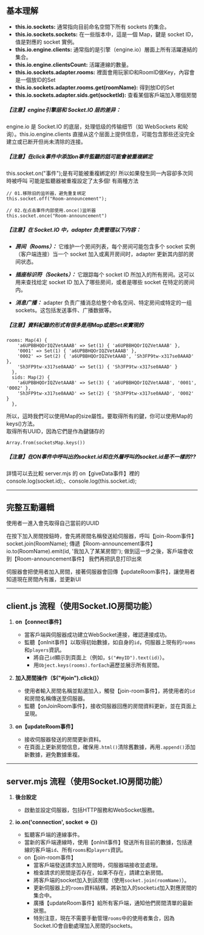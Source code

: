 
## 基本理解
- **this.io.sockets:** 通常指向目前命名空間下所有 sockets 的集合。
- **this.io.sockets.sockets:** 在一些版本中，這是一個 Map，鍵是 socket ID，值是對應的 socket 實例。
- **this.io.engine.clients:** 通常指的是引擎（engine.io）層面上所有活躍連結的集合。
- **this.io.engine.clientsCount:** 活躍連線的數量。
- **this.io.sockets.adapter.rooms:** 裡面會用玩家ID和RoomID做Key，內容會是一個放ID的Set
- **this.io.sockets.adapter.rooms.get(roomName):** 得到放ID的Set
- **this.io.sockets.adapter.sids.get(socketId):** 查看某個客戶端加入哪個房間 


##### 【注意】engine引擎层和 Socket.IO 层的差异：
engine.io 是 Socket.IO 的底层，处理低级的传输细节（如 WebSockets 和轮询）。this.io.engine.clients 直接从这个层面上提供信息，可能包含那些还没完全建立或已断开但尚未清除的连接。

##### 【注意】在click事件中添加on事件監聽的話可能會被重複綁定
this.socket.on("事件");是有可能被重複綁定的!
所以如果發生同一內容卻多次同時被呼叫
可能是監聽器被重複設定了太多個! 有兩種方法

<pre><code>// 01.移除旧的监听器，避免重复绑定
this.socket.off("Room-announcement");

// 02.在点击事件内部使用.once()监听器
this.socket.once("Room-announcement")</code></pre>

##### 【注意】在 Socket.IO 中，adapter 负责管理以下内容：
* ***房间（Rooms）：***
  它维护一个房间列表，每个房间可能包含多个 socket 实例（客户端连接）当一个 socket 加入或离开房间时，adapter 更新其内部的房间状态。

* ***插座标识符（Sockets）：***
  它跟踪每个 socket ID 所加入的所有房间。这可以用来查找给定 socket ID 加入了哪些房间，或者是哪些 socket 在特定的房间内。

* ***消息广播：***
  adapter 负责广播消息给整个命名空间、特定房间或特定的一组 sockets。这包括发送事件、广播数据等。

##### 【注意】資料紀錄的形式有很多是用Map或是Set來實現的
<pre><code>rooms: Map(4) {
    'a6UPBBHQOrIQZVetAAAB' => Set(1) { 'a6UPBBHQOrIQZVetAAAB' },
    '0001' => Set(1) { 'a6UPBBHQOrIQZVetAAAB' },
    '0002' => Set(2) { 'a6UPBBHQOrIQZVetAAAB', 'Sh3FP9tw-x317se0AAAD' },
    'Sh3FP9tw-x317se0AAAD' => Set(1) { 'Sh3FP9tw-x317se0AAAD' }
  },
  sids: Map(2) {
    'a6UPBBHQOrIQZVetAAAB' => Set(3) { 'a6UPBBHQOrIQZVetAAAB', '0001', '0002' },
    'Sh3FP9tw-x317se0AAAD' => Set(2) { 'Sh3FP9tw-x317se0AAAD', '0002' }
  },</code></pre>

所以，這時我們可以使用Map的size屬性。要取得所有的鍵，你可以使用Map的keys()方法。 <br>
取得所有UUID，因為它們是作為鍵儲存的
<pre><code>Array.from(socketsMap.keys())</pre></code>

##### 【注意】在ON事件中呼叫出的socket.id和在外層呼叫的socket.id是不一樣的??
詳情可以去比較 server.mjs 的 on【giveData事件】裡的  console.log(socket.id);、console.log(this.socket.id);




---

## 完整互動邏輯

使用者一進入會先取得自己當前的UUID

在按下加入房間按鈕時，會先將房間名稱發送給伺服器，呼叫【join-Room事件】
socket.join(RoomName);
傳遞【Room-announcement事件】
io.to(RoomName).emit(id, '我加入了某某房間!');
做到這一步之後，客戶端會收到【Room-announcement事件】
我們再把訊息打印出來

伺服器會把使用者加入房間，接著伺服器會回傳【updateRoom事件】，讓使用者知道現在房間內有誰，並更新UI

---

## client.js 流程（使用Socket.IO房間功能）
1. **on【connect事件】**
    - 當客戶端與伺服器成功建立WebSocket連接，確認連接成功。
    - 監聽【onInit事件】以取得初始數據，如自身的`id`，伺服器上現有的`rooms`和`players`資訊。
      - 將自己`id`顯示到頁面上（例如，`$("#myID").text(id)`）。
      - 用`Object.keys(rooms).forEach`遍歷並展示所有房間。

2. **加入房間操作（$("#join").click()）**
    - 使用者輸入房間名稱並點選加入，觸發【join-room事件】，將使用者的`id`和房間名稱傳送至伺服器。
    - 監聽【onJoinRoom事件】，接收伺服器回應的房間資料更新，並在頁面上呈現。

3. **on【updateRoom事件】**
    - 接收伺服器發送的房間更新資料。
    - 在頁面上更新房間信息，確保用`.html()`清除舊數據，再用`.append()`添加新數據，避免數據重複。

---

## server.mjs 流程（使用Socket.IO房間功能）
1. **後台設定**
    - 啟動並設定伺服器，包括HTTP服務和WebSocket服務。

2. **io.on('connection', socket => {})**
    - 監聽客戶端的連線事件。
    - 當新的客戶端連線時，使用【onInit事件】發送所有目前的數據，包括連線的客戶端`id`、所有`rooms`和`players`資訊。
    - on【join-room事件】
      - 當客戶端發送請求加入房間時，伺服器端接收並處理。
      - 檢查請求的房間是否存在，如果不存在，請建立新房間。
      - 將客戶端的socket加入到該房間（使用`socket.join(roomName)`）。
      - 更新伺服器上的`rooms`資料結構，將新加入的socket`id`加入對應房間的集合中。
      - 廣播【updateRoom事件】給所有客戶端，通知他們房間清單的最新狀態。
      - 特別注意，現在不需要手動管理`rooms`中的使用者集合，因為Socket.IO會自動處理加入房間的sockets。

